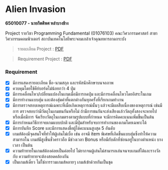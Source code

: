 # Alien Invasion
**65010077 - นายกิตติพศ หลำบางช้าง**

Project รายวิชา Programming Fundamental (01076103) คณะวิศวกรรมศาสตร์ สาขาวิศวกรรมคอมพิวเตอร์ สถาบันเทคโนโลยีพระจอมเกล้าเจ้าคุณทหารลาดกระบัง

> รายละเอียด Project : [PDF](https://drive.google.com/file/d/19UxvxqiMYvpOnTg9VZZijF18VQgM1uhn/view)

> Requirement Project : [PDF](https://drive.google.com/file/d/1pL9t5g7KrUIF_P2ntQXdA4N1k7gRrGEd/view)

### Requirement

- [x] มีการแสดงรายละเอียด ชื่อ-นามสกุล และรหัสนักศึกษาบนจอภาพ
- [x] ควบคุมโดยใช้คีย์บอร์ดไม่น้อยกว่า 4 ปุ่ม
- [x] มีการเคลื่อนไหว/เปลี่ยนแปลงในเกมเมื่อมีการกดปุ่ม และมีการเคลื่อนไหวโดยอิสระในเกม
- [x] มีการทํางานแบบสุ่ม และต้องสุ่มค่าที่แตกต่างกันทุกครั้งที่เรียกเกมทํางาน
- [x] มีการตรวจสอบเหตุการณ์เฉพาะที่เมื่อเกิดเหตุการณ์นั้นๆ แล้วจะมีผลสืบเนื่องของเหตุการณ์ เช่นมีการ
ตรวจสอบว่ามีวัตถุในเกมชนกันหรือไม่ ถ้ามีการชนกันจะส่งเสียงแล้ววัตถุทั้งสองจะหายไป หรือเมื่อมีการ
จัดเรียงวัตถุในเกมตรงตามรูปแบบที่กําหนด จะมีการคิดคะแนนเพิ่มขึ้นเป็นต้น
- [x] มีการกําหนดวิธีการจบเกมแบบปกติ และมีปุ่มสําหรับจบการทํางานของเกมโดยเฉพาะได้
- [x] มีการบันทึก Score และมีการแสดงชื่อผู้ได้คะแนนสูงสุด 5 อันดับ
- [x] เกมส์ต้องมีจุดสนใจที่ทําให้ผู้เล่นไม่เบื่อ เช่น อาจมี item พิเศษที่เกิดขึ้นแบบสุ่มซึ่งทําให้ความสามารถใน
เกมส์มีสูงขึ้นชั่วคราวถือ มีช่วงเวลา Bonus หรือมีกับดักที่ซ่อนอยู่ในบางตําแหน่ง บางเวลา เป็นต้น
- [x] ความท้าทายในเกมส์ต้องค่อยเป็นค่อยไป ไม่ยากจนผู้เล่นไม่สามารถเล่นจนจบเกมส์ได้และรางวัลกับ
ความท้าทายจะต้องสอดคล้องกัน
- [x] เป็นเกมส์เดี่ยว ไม่ใช่การรวมเกมส์หลายๆ เกมส์เข้าด้วยกันเป็นชุด